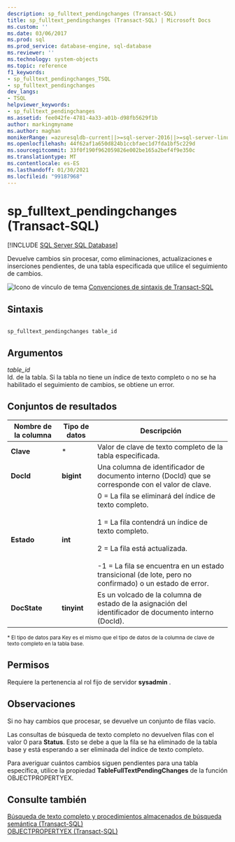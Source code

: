 ```yaml
---
description: sp_fulltext_pendingchanges (Transact-SQL)
title: sp_fulltext_pendingchanges (Transact-SQL) | Microsoft Docs
ms.custom: ''
ms.date: 03/06/2017
ms.prod: sql
ms.prod_service: database-engine, sql-database
ms.reviewer: ''
ms.technology: system-objects
ms.topic: reference
f1_keywords:
- sp_fulltext_pendingchanges_TSQL
- sp_fulltext_pendingchanges
dev_langs:
- TSQL
helpviewer_keywords:
- sp_fulltext_pendingchanges
ms.assetid: fee042fe-4781-4a33-a01b-d98fb5629f1b
author: markingmyname
ms.author: maghan
monikerRange: =azuresqldb-current||>=sql-server-2016||>=sql-server-linux-2017||=azuresqldb-mi-current
ms.openlocfilehash: 44f62af1a650d824b1ccbfaec1d7fda1bf5c229d
ms.sourcegitcommit: 33f0f190f962059826e002be165a2bef4f9e350c
ms.translationtype: MT
ms.contentlocale: es-ES
ms.lasthandoff: 01/30/2021
ms.locfileid: "99187968"
---
```

# <a name="sp_fulltext_pendingchanges-transact-sql"></a>sp_fulltext_pendingchanges (Transact-SQL)
[!INCLUDE [SQL Server SQL Database](../../includes/applies-to-version/sql-asdb.md)]

  Devuelve cambios sin procesar, como eliminaciones, actualizaciones e inserciones pendientes, de una tabla especificada que utilice el seguimiento de cambios.  
  
 ![Icono de vínculo de tema](../../database-engine/configure-windows/media/topic-link.gif "Icono de vínculo de tema") [Convenciones de sintaxis de Transact-SQL](../../t-sql/language-elements/transact-sql-syntax-conventions-transact-sql.md)  
  
## <a name="syntax"></a>Sintaxis  
  
```  
  
sp_fulltext_pendingchanges table_id  
```  
  
## <a name="arguments"></a>Argumentos  
 *table_id*  
 Id. de la tabla. Si la tabla no tiene un índice de texto completo o no se ha habilitado el seguimiento de cambios, se obtiene un error.  
  
## <a name="result-sets"></a>Conjuntos de resultados  
  
|Nombre de la columna|Tipo de datos|Descripción|  
|-----------------|---------------|-----------------|  
|**Clave**|*|Valor de clave de texto completo de la tabla especificada.|  
|**DocId**|**bigint**|Una columna de identificador de documento interno (DocId) que se corresponde con el valor de clave.|  
|**Estado**|**int**|0 = La fila se eliminará del índice de texto completo.<br /><br /> 1 = La fila contendrá un índice de texto completo.<br /><br /> 2 = La fila está actualizada.<br /><br /> -1 = La fila se encuentra en un estado transicional (de lote, pero no confirmado) o un estado de error.|  
|**DocState**|**tinyint**|Es un volcado de la columna de estado de la asignación del identificador de documento interno (DocId).|  
  
 <sup>* El tipo de datos para Key es el mismo que el tipo de datos de la columna de clave de texto completo en la tabla base.</sup>  
  
## <a name="permissions"></a>Permisos  
 Requiere la pertenencia al rol fijo de servidor **sysadmin** .  
  
## <a name="remarks"></a>Observaciones  
 Si no hay cambios que procesar, se devuelve un conjunto de filas vacío.  
  
 Las consultas de búsqueda de texto completo no devuelven filas con el valor 0 para **Status**. Esto se debe a que la fila se ha eliminado de la tabla base y está esperando a ser eliminada del índice de texto completo.  
  
 Para averiguar cuántos cambios siguen pendientes para una tabla específica, utilice la propiedad **TableFullTextPendingChanges** de la función OBJECTPROPERTYEX.  
  
## <a name="see-also"></a>Consulte también  
 [Búsqueda de texto completo y procedimientos almacenados de búsqueda semántica &#40;Transact-SQL&#41;](../../relational-databases/system-stored-procedures/full-text-search-and-semantic-search-stored-procedures-transact-sql.md)   
 [OBJECTPROPERTYEX &#40;Transact-SQL&#41;](../../t-sql/functions/objectpropertyex-transact-sql.md)  
  
  
